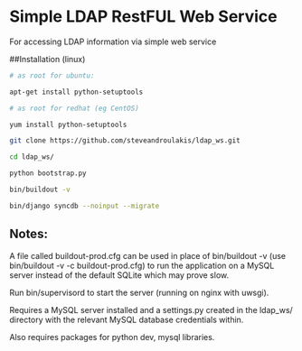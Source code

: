 Simple LDAP RestFUL Web Service
==============

For accessing LDAP information via simple web service

##Installation (linux)

```bash
# as root for ubuntu:

apt-get install python-setuptools

# as root for redhat (eg CentOS)

yum install python-setuptools

git clone https://github.com/steveandroulakis/ldap_ws.git

cd ldap_ws/

python bootstrap.py

bin/buildout -v

bin/django syncdb --noinput --migrate

```

## Notes:
A file called buildout-prod.cfg can be used in place of bin/buildout -v (use bin/buildout -v -c buildout-prod.cfg) to run the application on a MySQL server instead of the default SQLite which may prove slow.

Run bin/supervisord to start the server (running on nginx with uwsgi).

Requires a MySQL server installed and a settings.py created in the ldap_ws/ directory with the relevant MySQL database credentials within.

Also requires packages for python dev, mysql libraries.


